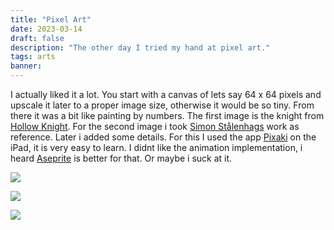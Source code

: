 ```yaml
---
title: "Pixel Art"
date: 2023-03-14
draft: false
description: "The other day I tried my hand at pixel art."
tags: arts
banner: 
---
```


I actually liked it a lot. You start with a canvas of lets say 64 x 64 pixels and upscale it later to a proper image size, otherwise it would be so tiny. From there it was a bit like painting by numbers. The first image is the knight from [Hollow Knight](https://www.hollowknight.com/). For the second image i took [Simon Stålenhags](https://simonstalenhag.se/) work as reference. Later i added some details. For this I used the app [Pixaki](https://pixaki.com/) on the iPad, it is very easy to learn. I didnt like the animation implementation, i heard [Aseprite](https://www.aseprite.org/) is better for that. Or maybe i suck at it. 

![](https://ams03pap001files.storage.live.com/y4mGu2tuYA--Ji5_AzwNHlet8E9JYudbQZ4GEN0emRmZahdqoruV8N1jX_J7YSrOIeUJxtLDYh7gjyBd7iBDyislN9BJpRu2mfk7MxvJfykKgepIPH_QTtSd5srSj1_4w5blJraCRG6gQVZ-VTNgLXToJ7Fw6PSy_I7cq-K0Ns6DjBrD1ZOdXvIBYWebF_YuQHl?width=886&height=886&cropmode=none)

![](https://ams03pap001files.storage.live.com/y4mTCTMk4ZVJj3TaU82ovPv7wKd2FYA9mpBP4Ec4DI5X4cBMGmGVXtbGv7pINru7Lqa4WWknVktqOvjvRlJ_4hi6QZV-4GBI70lWU_EYLuJOWFj8dkdwSrEdaJqrHDue7QvZvT99bbY5dUOeZ03tWmubS0Cssne0QOlyYPnvkF2cVIVCPIRsebXuSO39uH9pjf8?width=705&height=1114&cropmode=none)

![](https://ams03pap001files.storage.live.com/y4m8BSIrO9zTc06LqkI6kptyZ50lZ6LuVCPK1VNRQGriutD-NW2a3ES2gUNU-Wzszpb0k2iNvq5tComLuRvqV_z2YBoVL3WSFHHtUwrFWGXjj6oUldAIozLtSGNGRwkmGs55_-EyBnBIDG2U3ysJK_Z5ffrju4mU2EiCjezaC1mVdOo8hvbPgqcs2Eaie12GzCb?width=705&height=1114&cropmode=none)